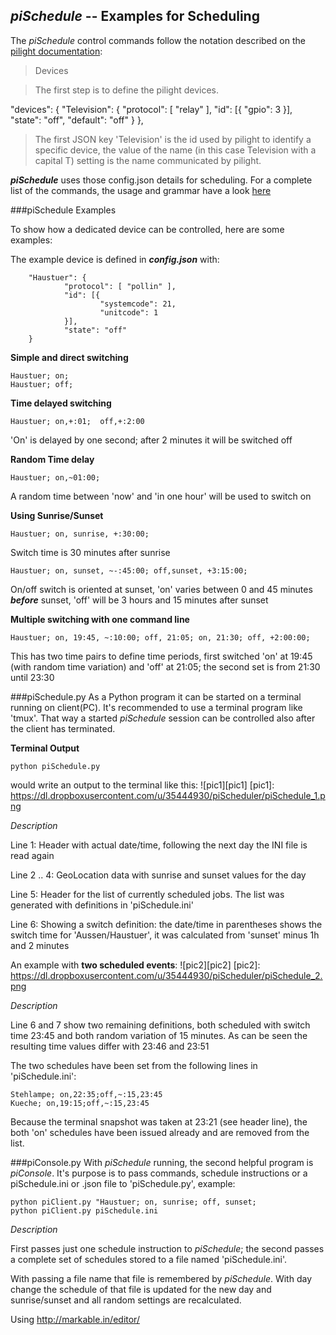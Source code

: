 *piSchedule* -- Examples for Scheduling
------------------------------------

The *piSchedule* control commands follow the notation described on the [pilight documentation](http://www.pilight.org/getting-started/configuring/):

>    Devices

>    The first step is to define the pilight devices.

"devices": {
      "Television": {
          "protocol": [ "relay" ],
          "id": [{
                  "gpio": 3
          }],
          "state": "off",
          "default": "off"
      }
  },

>    The first JSON key 'Television' is the id used by pilight to identify a specific device, the value of the name (in this case Television with a capital T) setting is the name communicated by pilight.


__*piSchedule*__ uses those config.json details for scheduling. For a complete list of the commands, the usage and grammar have a look [here](https://github.com/neandr/piScheduler/blob/.../piSchedule.setup.md)

###piSchedule Examples

To show how a dedicated device can be controlled, here are some examples:

The example device is defined in ___config.json___ with:

        "Haustuer": {
                "protocol": [ "pollin" ],
                "id": [{
                        "systemcode": 21,
                        "unitcode": 1
                }],
                "state": "off"
        }

**Simple and direct switching**

    Haustuer; on;
    Haustuer; off;

**Time delayed switching**

    Haustuer; on,+:01;  off,+:2:00
'On' is delayed by one second; after 2 minutes it will be switched off

**Random Time delay**

    Haustuer; on,~01:00;
A random time between 'now' and 'in one hour' will be used to switch on

**Using Sunrise/Sunset**

    Haustuer; on, sunrise, +:30:00;
Switch time is 30 minutes after sunrise

    Haustuer; on, sunset, ~-:45:00; off,sunset, +3:15:00;
On/off switch is oriented at sunset, 'on' varies between 0 and 45 minutes __*before*__ sunset, 'off' will be 3 hours and 15 minutes after sunset

**Multiple switching with one command line**

    Haustuer; on, 19:45, ~:10:00; off, 21:05; on, 21:30; off, +2:00:00;
This has two time pairs to define time periods, first switched 'on' at 19:45 (with random time variation) and 'off' at 21:05; the second set is from 21:30 until 23:30

###piSchedule.py
As a Python program it can be started on a terminal running on client(PC). It's recommended to use a terminal program like 'tmux'. That way a started *piSchedule* session can be controlled also after the client has terminated.

__Terminal Output__

    python piSchedule.py

would write an output to the terminal like this:
![pic1][pic1]
[pic1]: https://dl.dropboxusercontent.com/u/35444930/piScheduler/piSchedule_1.png

_Description_

Line 1: Header with actual date/time, following the next day the INI file is read again

Line 2 .. 4: GeoLocation data with sunrise and sunset values for the day

Line 5: Header for the list of currently scheduled jobs. 
The list was generated with definitions in 'piSchedule.ini'

Line 6: Showing a switch definition: the date/time in parentheses shows the switch time for  'Aussen/Haustuer', it was calculated from 'sunset' minus 1h and 2 minutes
    
An example with **two scheduled events**:
![pic2][pic2]
[pic2]: https://dl.dropboxusercontent.com/u/35444930/piScheduler/piSchedule_2.png 

_Description_

Line 6 and 7 show two remaining definitions, both scheduled with switch time 23:45 and both random variation of 15 minutes. As can be seen the resulting time values differ with 23:46 and 23:51

The two schedules have been set from the following lines in 'piSchedule.ini':

    Stehlampe; on,22:35;off,~:15,23:45
    Kueche; on,19:15;off,~:15,23:45

Because the terminal snapshot was taken at 23:21 (see header line), the both 'on' schedules have been issued already and are removed from the list.

###piConsole.py
With *piSchedule* running, the second helpful program is *piConsole*. It's purpose is to pass commands, schedule instructions or a piSchedule.ini or .json file to 'piSchedule.py', example:

    python piClient.py "Haustuer; on, sunrise; off, sunset;
    python piClient.py piSchedule.ini
    
_Description_

First passes just one schedule instruction to *piSchedule*; the second passes a complete set of schedules stored to a file named 'piSchedule.ini'.

With passing a file name that file is remembered by *piSchedule*. With day change the schedule of that file is updated for the new day and sunrise/sunset and all random settings are recalculated.



Using http://markable.in/editor/


